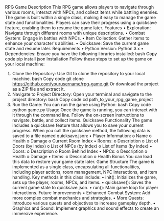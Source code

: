 RPG Game
Description
This RPG game allows players to navigate through various rooms, interact with NPCs, and collect items while battling enemies. The game is built within a single class, making it easy to manage the game state and functionalities. Players can save their progress using a quicksave feature, enabling them to resume the game later.
Features
•	Exploration: Navigate through different rooms with unique descriptions.
•	Combat System: Engage in battles with NPCs.
•	Item Collection: Gather items to enhance your character's abilities.
•	Quicksave: Save the current game state and resume later.
Requirements
•	Python Version: Python 3.x
•	Dependencies: Ensure you have the following libraries installed:
bash
Copy code
pip install json
Installation
Follow these steps to set up the game on your local machine:
1.	Clone the Repository: Use Git to clone the repository to your local machine.
bash
Copy code
git clone https://github.com/yourusername/rpg-game.git
Or download the project as a ZIP file and extract it.
2.	Navigate to Project Directory: Open your terminal and navigate to the project directory:
bash
Copy code
cd path_to_your_rpg_game_project
3.	Run the Game: You can run the game using Python:
bash
Copy code
python game.py
Usage
Once the game is running, you can interact with it through the command line. Follow the on-screen instructions to navigate, battle, and collect items.
Quicksave Functionality
The game includes a quicksave feature that allows you to save your current progress. When you call the quicksave method, the following data is saved to a file named quicksave.json:
•	Player Information:
o	Name
o	Health
o	Damage
o	Current Room Index
•	Rooms:
o	Description
o	List of Doors (by index)
o	List of NPCs (by index)
o	List of Items (by index)
•	Doors:
o	Description
o	Room Behind Index
•	NPCs:
o	Description
o	Health
o	Damage
•	Items:
o	Description
o	Health Bonus
You can load this data to restore your game state later.
Game Structure
The game is implemented as a single class, encapsulating all functionalities, including player actions, room management, NPC interactions, and item handling. Key methods in this class include:
•	init(): Initializes the game, sets up the player, rooms, NPCs, and items.
•	quicksave(): Saves the current game state to quicksave.json.
•	run(): Main game loop for player interactions.
Future Improvements
•	Enhanced Combat System: Add more complex combat mechanics and strategies.
•	More Quests: Introduce various quests and objectives to increase gameplay depth.
•	Graphics and Sound: Implement graphics and sound effects to create an immersive experience.

